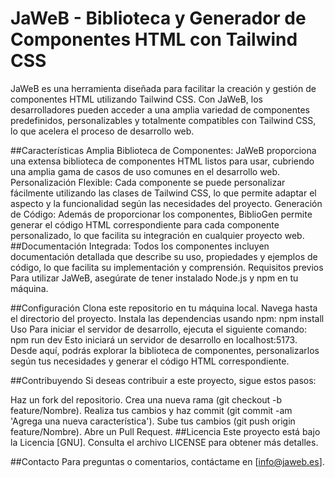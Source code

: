# JaWeB - Biblioteca y Generador de Componentes HTML con Tailwind CSS
JaWeB es una herramienta diseñada para facilitar la creación y gestión de componentes HTML utilizando Tailwind CSS. Con JaWeB, los desarrolladores pueden acceder a una amplia variedad de componentes predefinidos, personalizables y totalmente compatibles con Tailwind CSS, lo que acelera el proceso de desarrollo web.

##Características
Amplia Biblioteca de Componentes: JaWeB proporciona una extensa biblioteca de componentes HTML listos para usar, cubriendo una amplia gama de casos de uso comunes en el desarrollo web.
Personalización Flexible: Cada componente se puede personalizar fácilmente utilizando las clases de Tailwind CSS, lo que permite adaptar el aspecto y la funcionalidad según las necesidades del proyecto.
Generación de Código: Además de proporcionar los componentes, BiblioGen permite generar el código HTML correspondiente para cada componente personalizado, lo que facilita su integración en cualquier proyecto web.
##Documentación Integrada: Todos los componentes incluyen documentación detallada que describe su uso, propiedades y ejemplos de código, lo que facilita su implementación y comprensión.
Requisitos previos
Para utilizar JaWeB, asegúrate de tener instalado Node.js y npm en tu máquina.

##Configuración
Clona este repositorio en tu máquina local.
Navega hasta el directorio del proyecto.
Instala las dependencias usando npm:
npm install
Uso
Para iniciar el servidor de desarrollo, ejecuta el siguiente comando:
npm run dev
Esto iniciará un servidor de desarrollo en localhost:5173. Desde aquí, podrás explorar la biblioteca de componentes, personalizarlos según tus necesidades y generar el código HTML correspondiente.

##Contribuyendo
Si deseas contribuir a este proyecto, sigue estos pasos:

Haz un fork del repositorio.
Crea una nueva rama (git checkout -b feature/Nombre).
Realiza tus cambios y haz commit (git commit -am 'Agrega una nueva característica').
Sube tus cambios (git push origin feature/Nombre).
Abre un Pull Request.
##Licencia
Este proyecto está bajo la Licencia [GNU]. Consulta el archivo LICENSE para obtener más detalles.

##Contacto
Para preguntas o comentarios, contáctame en [info@jaweb.es].



